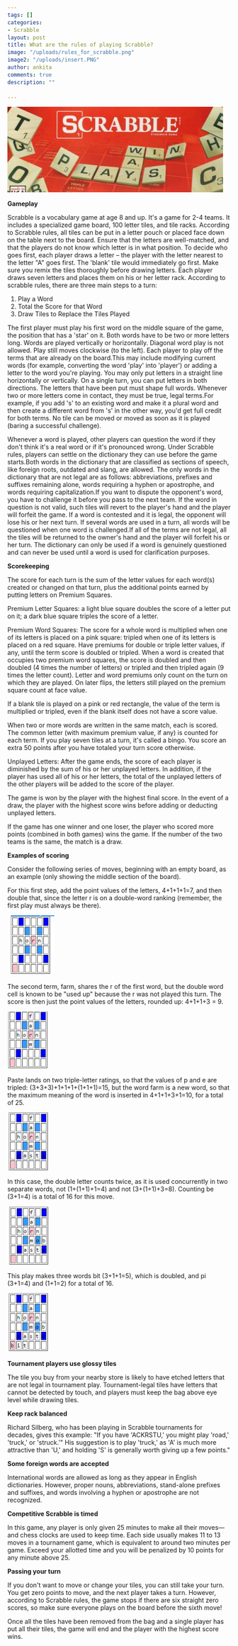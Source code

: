 ```yaml
---
tags: []
categories:
- Scrabble
layout: post
title: What are the rules of playing Scrabble?
image: "/uploads/rules_for_scrabble.png"
image2: "/uploads/insert.PNG"
author: ankita
comments: true
description: ""

---
```

![](/uploads/insert.PNG)

**Gameplay**

Scrabble is a vocabulary game at age 8 and up. It's a game for 2-4 teams. It includes a specialized game board, 100 letter tiles, and tile racks. According to Scrabble rules, all tiles can be put in a letter pouch or placed face down on the table next to the board. Ensure that the letters are well-matched, and that the players do not know which letter is in what position. To decide who goes first, each player draws a letter – the player with the letter nearest to the letter "A" goes first. The 'blank' tile would immediately go first. Make sure you remix the tiles thoroughly before drawing letters. Each player draws seven letters and places them on his or her letter rack. According to scrabble rules, there are three main steps to a turn:

1. Play a Word
2. Total the Score for that Word
3. Draw Tiles to Replace the Tiles Played

The first player must play his first word on the middle square of the game, the position that has a 'star' on it. Both words have to be two or more letters long. Words are played vertically or horizontally. Diagonal word play is not allowed. Play still moves clockwise (to the left). Each player to play off the terms that are already on the board.This may include modifying current words (for example, converting the word 'play' into 'player') or adding a letter to the word you're playing. You may only put letters in a straight line horizontally or vertically. On a single turn, you can put letters in both directions. The letters that have been put must shape full words. Whenever two or more letters come in contact, they must be true, legal terms.For example, if you add 's' to an existing word and make it a plural word and then create a different word from 's' in the other way, you'd get full credit for both terms. No tile can be moved or moved as soon as it is played (baring a successful challenge).

Whenever a word is played, other players can question the word if they don't think it's a real word or if it's pronounced wrong. Under Scrabble rules, players can settle on the dictionary they can use before the game starts.Both words in the dictionary that are classified as sections of speech, like foreign roots, outdated and slang, are allowed. The only words in the dictionary that are not legal are as follows: abbreviations, prefixes and suffixes remaining alone, words requiring a hyphen or apostrophe, and words requiring capitalization.If you want to dispute the opponent's word, you have to challenge it before you pass to the next team. If the word in question is not valid, such tiles will revert to the player's hand and the player will forfeit the game. If a word is contested and it is legal, the opponent will lose his or her next turn. If several words are used in a turn, all words will be questioned when one word is challenged.If all of the terms are not legal, all the tiles will be returned to the owner's hand and the player will forfeit his or her turn. The dictionary can only be used if a word is genuinely questioned and can never be used until a word is used for clarification purposes.

**Scorekeeping**

The score for each turn is the sum of the letter values for each word(s) created or changed on that turn, plus the additional points earned by putting letters on Premium Squares.

Premium Letter Squares: a light blue square doubles the score of a letter put on it; a dark blue square triples the score of a letter.

Premium Word Squares: The score for a whole word is multiplied when one of its letters is placed on a pink square: tripled when one of its letters is placed on a red square. Have premiums for double or triple letter values, if any, until the term score is doubled or tripled. When a word is created that occupies two premium word squares, the score is doubled and then doubled (4 times the number of letters) or tripled and then tripled again (9 times the letter count). Letter and word premiums only count on the turn on which they are played. On later flips, the letters still played on the premium square count at face value.

If a blank tile is played on a pink or red rectangle, the value of the term is multiplied or tripled, even if the blank itself does not have a score value.

When two or more words are written in the same match, each is scored. The common letter (with maximum premium value, if any) is counted for each term. If you play seven tiles at a turn, it's called a bingo. You score an extra 50 points after you have totaled your turn score otherwise.

Unplayed Letters: After the game ends, the score of each player is diminished by the sum of his or her unplayed letters. In addition, if the player has used all of his or her letters, the total of the unplayed letters of the other players will be added to the score of the player.

The game is won by the player with the highest final score. In the event of a draw, the player with the highest score wins before adding or deducting unplayed letters.

If the game has one winner and one loser, the player who scored more points (combined in both games) wins the game. If the number of the two teams is the same, the match is a draw.

**Examples of scoring**

Consider the following series of moves, beginning with an empty board, as an example (only showing the middle section of the board).

For this first step, add the point values of the letters, 4+1+1+1=7, and then double that, since the letter r is on a double-word ranking (remember, the first play must always be there).

![](/uploads/13th-1.PNG)

The second term, farm, shares the r of the first word, but the double word cell is known to be "used up" because the r was not played this turn. The score is then just the point values of the letters, rounded up: 4+1+1+3 = 9.

![](/uploads/13th-2.PNG)

Paste lands on two triple-letter ratings, so that the values of p and e are tripled: (3+3+3)+1+1+1+(1+1+1)=15, but the word farm is a new word, so that the maximum meaning of the word is inserted in 4+1+1+3+1=10, for a total of 25.

![](/uploads/13th-3.PNG)

In this case, the double letter counts twice, as it is used concurrently in two separate words, not (1+(1+1)+1=4) and not (3+(1+1)+3=8). Counting be (3+1=4) is a total of 16 for this move.

![](/uploads/13th-4.PNG)

This play makes three words bit (3+1+1=5), which is doubled, and pi (3+1=4) and (1+1=2) for a total of 16.

![](/uploads/13th-5.PNG)

**Tournament players use glossy tiles**

The tile you buy from your nearby store is likely to have etched letters that are not legal in tournament play. Tournament-legal tiles have letters that cannot be detected by touch, and players must keep the bag above eye level while drawing tiles.

**Keep rack balanced**

Richard Silberg, who has been playing in Scrabble tournaments for decades, gives this example: "If you have 'ACKRSTU,' you might play 'road,' 'truck,' or 'struck.'" His suggestion is to play 'truck,' as 'A' is much more attractive than 'U,' and holding 'S' is generally worth giving up a few points."

**Some foreign words are accepted**

International words are allowed as long as they appear in English dictionaries. However, proper nouns, abbreviations, stand-alone prefixes and suffixes, and words involving a hyphen or apostrophe are not recognized.

**Competitive Scrabble is timed**

In this game, any player is only given 25 minutes to make all their moves—and chess clocks are used to keep time. Each side usually makes 11 to 13 moves in a tournament game, which is equivalent to around two minutes per game. Exceed your allotted time and you will be penalized by 10 points for any minute above 25.

**Passing your turn**

If you don't want to move or change your tiles, you can still take your turn. You get zero points to move, and the next player takes a turn. However, according to Scrabble rules, the game stops if there are six straight zero scores, so make sure everyone plays on the board before the sixth move!

Once all the tiles have been removed from the bag and a single player has put all their tiles, the game will end and the player with the highest score wins.